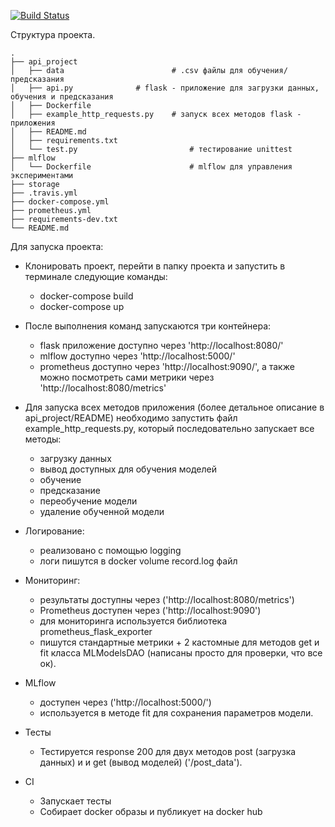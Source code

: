 [![Build Status](https://app.travis-ci.com/stristanS/flask-ci-travis.svg?branch=master)](https://app.travis-ci.com/stristanS/flask-ci-travis)

Структура проекта.

    .
    ├── api_project
    │   ├── data          		        # .csv файлы для обучения/предсказания
    │   ├── api.py    			# flask - приложение для загрузки данных, обучения и предсказания
    │   ├── Dockerfile    	
    │   ├── example_http_requests.py  	# запуск всех методов flask - приложения
    │   ├── README.md    
    │   ├── requirements.txt    
    │   └── test.py                         # тестирование unittest
    ├── mlflow
    │   └── Dockerfile                      # mlflow для управления экспериментами
    ├── storage				
    ├── .travis.yml
    ├── docker-compose.yml
    ├── prometheus.yml
    ├── requirements-dev.txt
    └── README.md

Для запуска проекта: 
- Клонировать проект, перейти в папку проекта и запустить в терминале следующие команды:
	- docker-compose build
	- docker-compose up
    
- После выполнения команд запускаются три контейнера:
    - flask приложение доступно через 'http://localhost:8080/'
    - mlflow доступно через 'http://localhost:5000/'
    - prometheus доступно через 'http://localhost:9090/', а также можно посмотреть сами метрики через 'http://localhost:8080/metrics'
    
- Для запуска всех методов приложения (более детальное описание в api_project/README) необходимо запустить файл example_http_requests.py, который последовательно запускает все методы:
	- загрузку данных 
	- вывод доступных для обучения моделей
	- обучение 
	- предсказание 
	- переобучение модели
	- удаление обученной модели
    
- Логирование:
    - реализовано с помощью logging
    - логи пишутся в docker volume record.log файл
- Мониторинг:
    - результаты доступны через ('http://localhost:8080/metrics')
    - Prometheus доступен через ('http://localhost:9090')  
    - для мониторинга используется библиотека prometheus_flask_exporter
    - пишутся стандартные метрики + 2 кастомные для методов get и fit класса MLModelsDAO (написаны просто для проверки, что все ок).
- MLflow
    - доступен через ('http://localhost:5000/')
    - используется в методе fit для сохранения параметров модели.
- Тесты
    - Тестируется response 200 для двух методов post (загрузка данных) и и get (вывод моделей) ('/post_data').
- CI 
    - Запускает тесты
    - Собирает docker образы и публикует на docker hub
